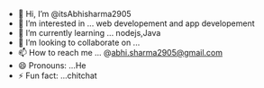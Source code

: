 - 👋 Hi, I’m @itsAbhisharma2905
- 👀 I’m interested in ... web developement and app developement
- 🌱 I’m currently learning ... nodejs,Java
- 💞️ I’m looking to collaborate on ...
- 📫 How to reach me ... @abhi.sharma2905@gmail.com
- 😄 Pronouns: ...He
- ⚡ Fun fact: ...chitchat

<!---
itsAbhisharma2905/itsAbhisharma2905 is a ✨ special ✨ repository because its `README.md` (this file) appears on your GitHub profile.
You can click the Preview link to take a look at your changes.
--->
